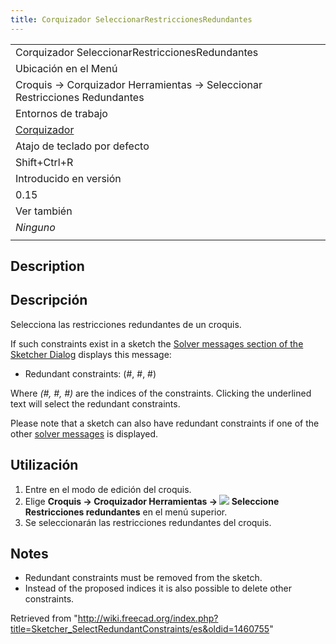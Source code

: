 ```yaml
---
title: Corquizador SeleccionarRestriccionesRedundantes
---
```

|  |
| --- |
| Corquizador SeleccionarRestriccionesRedundantes |
| Ubicación en el Menú |
| Croquis → Corquizador Herramientas → Seleccionar Restricciones Redundantes |
| Entornos de trabajo |
| [Corquizador](/Sketcher_Workbench/es "Sketcher Workbench/es") |
| Atajo de teclado por defecto |
| Shift+Ctrl+R |
| Introducido en versión |
| 0.15 |
| Ver también |
| *Ninguno* |
|  |

## Description

## Descripción

Selecciona las restricciones redundantes de un croquis.

If such constraints exist in a sketch the [Solver messages section of the Sketcher Dialog](/Sketcher_Dialog#Solver_messages "Sketcher Dialog") displays this message:

* Redundant constraints: (#, #, #)

Where *(#, #, #)* are the indices of the constraints. Clicking the underlined text will select the redundant constraints.

Please note that a sketch can also have redundant constraints if one of the other [solver messages](/Sketcher_Dialog#Solver_messages "Sketcher Dialog") is displayed.

## Utilización

1. Entre en el modo de edición del croquis.
2. Elige **Croquis → Croquizador Herramientas → ![](/images/Sketcher_SelectRedundantConstraints.svg) Seleccione Restricciones redundantes** en el menú superior.
3. Se seleccionarán las restricciones redundantes del croquis.

## Notes

* Redundant constraints must be removed from the sketch.
* Instead of the proposed indices it is also possible to delete other constraints.

Retrieved from "<http://wiki.freecad.org/index.php?title=Sketcher_SelectRedundantConstraints/es&oldid=1460755>"